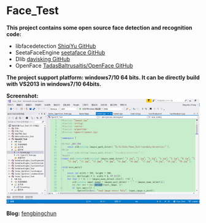 # Face_Test
**This project contains some open source face detection and recognition code:**
- libfacedetection [ShiqiYu GitHub](https://github.com/ShiqiYu/libfacedetection)
- SeetaFaceEngine [seetaface GitHub](https://github.com/seetaface/SeetaFaceEngine)
- Dlib [davisking GitHub](https://github.com/davisking/dlib)
- OpenFace [TadasBaltrusaitis/OpenFace GitHub](https://github.com/TadasBaltrusaitis/OpenFace)

**The project support platform: windows7/10 64 bits. It can be directly build with VS2013 in windows7/10 64bits.**

**Screenshot:**  
![](https://github.com/fengbingchun/Face_Test/blob/master/prj/x86_x64_vc12/Screenshot.png)

**Blog:** [fengbingchun](http://blog.csdn.net/fengbingchun/article/category/6488566)